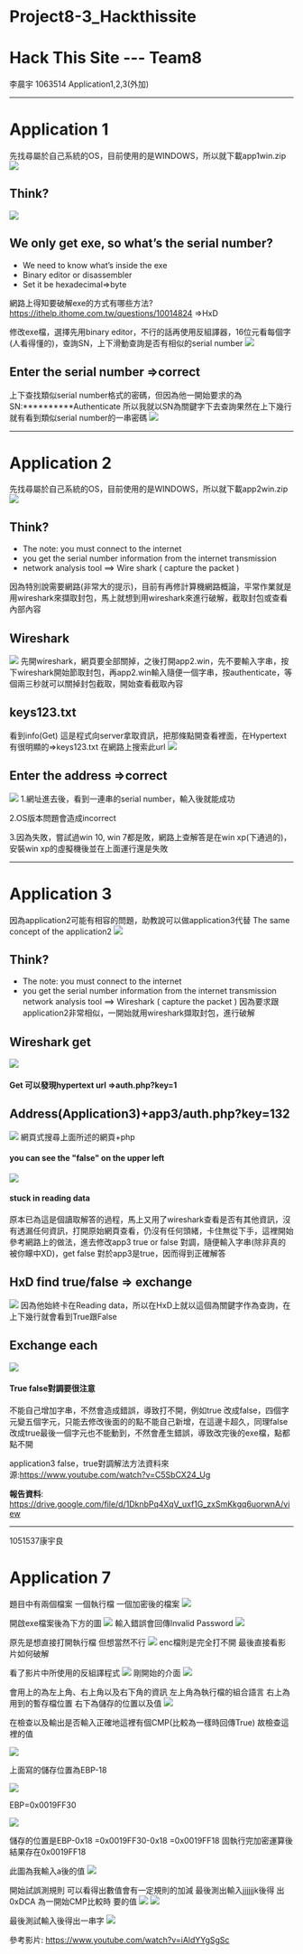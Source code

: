 # Project8-3_Hackthissite
# Hack This Site --- Team8
李晨宇 1063514 Application1,2,3(外加)


---

# Application 1

先找尋屬於自己系統的OS，目前使用的是WINDOWS，所以就下載app1win.zip
![](https://i.imgur.com/olRptqx.png=60%px)

## Think?
![](https://i.imgur.com/i7Co9xV.png=60%px)

## We only get exe, so what’s the serial number?
* We need to know what’s inside the exe
* Binary editor or disassembler 
* Set it be hexadecimal=>byte


網路上得知要破解exe的方式有哪些方法?
https://ithelp.ithome.com.tw/questions/10014824
=>HxD

修改exe檔，選擇先用binary editor，不行的話再使用反組譯器，16位元看每個字(人看得懂的)，查詢SN，上下滑動查詢是否有相似的serial number
![](https://i.imgur.com/TFvrzTN.png)

## Enter the serial number =>correct
上下查找類似serial number格式的密碼，但因為他一開始要求的為SN:**********Authenticate 
所以我就以SN為關鍵字下去查詢果然在上下幾行就有看到類似serial number的一串密碼
![](https://i.imgur.com/xD6TYg8.png)


---

# Application 2
先找尋屬於自己系統的OS，目前使用的是WINDOWS，所以就下載app2win.zip
![](https://i.imgur.com/Qegz0BH.png)
## Think?
* The note: 
   you must connect to the internet
* you get the serial number information from the internet transmission
* network analysis tool ==> Wire shark ( capture the packet )

因為特別說需要網路(非常大的提示)，目前有再修計算機網路概論，平常作業就是用wireshark來擷取封包，馬上就想到用wireshark來進行破解，截取封包或查看內部內容
## Wireshark
![](https://i.imgur.com/C2mj3TE.png)
先開wireshark，網頁要全部關掉，之後打開app2.win，先不要輸入字串，按下wireshark開始節取封包，再app2.win輸入隨便一個字串，按authenticate，等個兩三秒就可以關掉封包截取，開始查看截取內容
## keys123.txt
看到info(Get) 這是程式向server拿取資訊，把那條點開查看裡面，在Hypertext 有很明顯的=>keys123.txt 在網路上搜索此url ![](https://i.imgur.com/mriHO0g.png=50%)

## Enter the address =>correct
![](https://i.imgur.com/wOBgmRW.png)
1.網址進去後，看到一連串的serial number，輸入後就能成功

2.OS版本問題會造成incorrect

3.因為失敗，嘗試過win 10, win 7都是敗，網路上查解答是在win xp(下通過的)，安裝win xp的虛擬機後並在上面運行還是失敗


---

# Application 3
因為application2可能有相容的問題，助教說可以做application3代替
The same concept of the application2
![](https://i.imgur.com/jsr91YC.png=50%px)
## Think?
* The note: you must connect to the internet
* you get the serial number information from the internet transmission network analysis tool ==> Wireshark ( capture the packet )
因為要求跟application2非常相似，一開始就用wireshark擷取封包，進行破解
## Wireshark get
![](https://i.imgur.com/x1iAYDu.png)
#### Get 可以發現hypertext url =>auth.php?key=1
## Address(Application3)+app3/auth.php?key=132
![](https://i.imgur.com/odRfTlN.png)
網頁式搜尋上面所述的網頁+php
#### you can see the "false" on the upper left

![](https://i.imgur.com/0kpUv04.png)
#### stuck in reading data
原本已為這是個讀取解答的過程，馬上又用了wireshark查看是否有其他資訊，沒有透漏任何資訊，打開原始網頁查看，仍沒有任何頭緒，卡住無從下手，這裡開始參考網路上的做法，進去修改app3 true or false 對調，隨便輸入字串(除非真的被你矇中XD)，get false 對於app3是true，因而得到正確解答
## HxD find true/false => exchange 
![](https://i.imgur.com/RlcSTCK.png)
因為他始終卡在Reading data，所以在HxD上就以這個為關鍵字作為查詢，在上下幾行就會看到True跟False
## Exchange each
![](https://i.imgur.com/jaH9b0V.png)
#### True false對調要很注意
不能自己增加字串，不然會造成錯誤，導致打不開，例如true 改成false，四個字元變五個字元，只能去修改後面的的點不能自己新增，在這邊卡超久，同理false改成true最後一個字元也不能動到，不然會產生錯誤，導致改完後的exe檔，點都點不開

application3 false，true對調解法方法資料來源:https://www.youtube.com/watch?v=C5SbCX24_Ug


**報告資料**:
https://drive.google.com/file/d/1DknbPq4XqV_uxf1G_zxSmKkgq6uorwnA/view


---
1051537康宇良 

# Application 7
題目中有兩個檔案
一個執行檔
一個加密後的檔案
![](https://i.imgur.com/nsgYDcJ.png)



開啟exe檔案後為下方的圖
![](https://i.imgur.com/fvIrM9s.png)
輸入錯誤會回傳Invalid Password
![](https://i.imgur.com/WvrhbKK.png)

原先是想直接打開執行檔
但想當然不行
![](https://i.imgur.com/dK3Fc0R.png)
enc檔則是完全打不開
最後直接看影片如何破解

看了影片中所使用的反組譯程式
![](https://i.imgur.com/4cajOQH.png)
剛開始的介面
![](https://i.imgur.com/KJa9QlH.png)

會用上的為左上角、右上角以及右下角的資訊
左上角為執行檔的組合語言
右上為用到的暫存檔位置
右下為儲存的位置以及值
![](https://i.imgur.com/HCjiA9v.png)

在檢查以及輸出是否輸入正確地這裡有個CMP(比較為一樣時回傳True)
故檢查這裡的值

![](https://i.imgur.com/8e073hf.png)

上面寫的儲存位置為EBP-18

![](https://i.imgur.com/kbXXbhW.png)

EBP=0x0019FF30

![](https://i.imgur.com/1yPTOXi.png)


儲存的位置是EBP-0x18
=0x0019FF30-0x18
=0x0019FF18
固執行完加密運算後
結果存在0x0019FF18

此圖為我輸入a後的值
![](https://i.imgur.com/g7bemBh.png)

開始試誤測規則
可以看得出數值會有一定規則的加減
最後測出輸入jjjjjjk後得
出0xDCA
為一開始CMP比較時
要的值
![](https://i.imgur.com/1Sx4X6A.png) ![](https://i.imgur.com/fanvGsG.png)

最後測試輸入後得出一串字
![](https://i.imgur.com/1HFmvlC.png)

參考影片:
https://www.youtube.com/watch?v=iAldYYgSgSc
